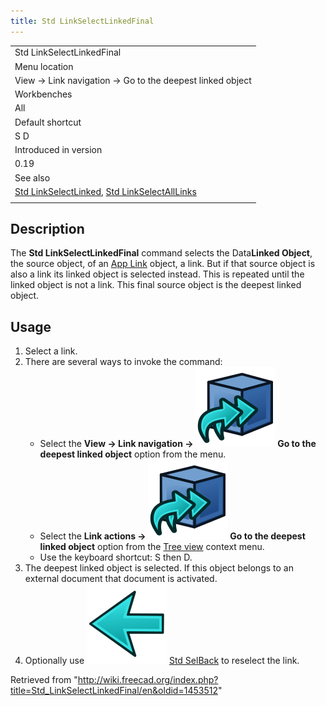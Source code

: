 ```yaml
---
title: Std LinkSelectLinkedFinal
---
```


|                                                                                                                                                  |
| ------------------------------------------------------------------------------------------------------------------------------------------------ |
| Std LinkSelectLinkedFinal                                                                                                                        |
| Menu location                                                                                                                                    |
| View → Link navigation → Go to the deepest linked object                                                                                         |
| Workbenches                                                                                                                                      |
| All                                                                                                                                              |
| Default shortcut                                                                                                                                 |
| S D                                                                                                                                              |
| Introduced in version                                                                                                                            |
| 0.19                                                                                                                                             |
| See also                                                                                                                                         |
| [Std LinkSelectLinked](/Std_LinkSelectLinked "Std LinkSelectLinked"), [Std LinkSelectAllLinks](/Std_LinkSelectAllLinks "Std LinkSelectAllLinks") |
|                                                                                                                                                  |

## Description

The **Std LinkSelectLinkedFinal** command selects the Data**Linked Object**, the source object, of an [App Link](/App_Link "App Link") object, a link. But if that source object is also a link its linked object is selected instead. This is repeated until the linked object is not a link. This final source object is the deepest linked object.

## Usage

1. Select a link.
2. There are several ways to invoke the command:
   - Select the **View → Link navigation → ![](/src/assets/images/Std_LinkSelectLinkedFinal.svg) Go to the deepest linked object** option from the menu.
   - Select the **Link actions → ![](/src/assets/images/Std_LinkSelectLinkedFinal.svg) Go to the deepest linked object** option from the [Tree view](/Tree_view "Tree view") context menu.
   - Use the keyboard shortcut: S then D.
3. The deepest linked object is selected. If this object belongs to an external document that document is activated.
4. Optionally use ![](/src/assets/images/Std_SelBack.svg) [Std SelBack](/Std_SelBack "Std SelBack") to reselect the link.

Retrieved from "<http://wiki.freecad.org/index.php?title=Std_LinkSelectLinkedFinal/en&oldid=1453512>"

